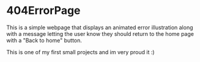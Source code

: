 # 404ErrorPage
This is a simple webpage that displays an animated error illustration along with a message letting the user know they should return to the home page with a "Back to home" button.

This is one of my first small projects and im very proud it :)

